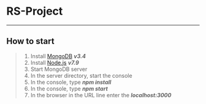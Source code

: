 # RS-Project
---
## How to start

 > 1. Install [MongoDB](https://www.mongodb.com/download-center?jmp=nav#community) ***v3.4***
 > 2. Install [Node.js](https://nodejs.org/en/download/) ***v7.9***
 > 3. Start MongoDB server
 > 4. In the server directory, start the console
 > 5. In the console, type ***npm install***
 > 6. In the console, type ***npm start***
 > 7. In the browser in the URL line enter the ***localhost:3000***